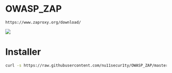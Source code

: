 # OWASP_ZAP
```
https://www.zaproxy.org/download/
```
![](https://github.com/nu11secur1ty/OWASP_ZAP/blob/master/wall/owasp_logo_milan.png)

# Installer
```bash
curl -s https://raw.githubusercontent.com/nu11secur1ty/OWASP_ZAP/master/zap.sh | bash
```
